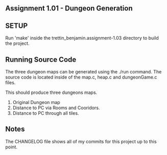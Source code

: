 ## Assignment 1.01 - Dungeon Generation

## SETUP

Run 'make' inside the trettin_benjamin.assignment-1.03 directory to build the project.

## Running Source Code

The three dungeon maps can be generated using the ./run command. The source code is located inside of the map.c, heap.c and dungeonGame.c files.

This should produce three dungeons maps.
1. Original Dungeon map
2. Distance to PC via Rooms and Cooridors.
3. Distance to PC through all tiles.  

## Notes

The CHANGELOG file shows all of my commits for this project up to this point.
